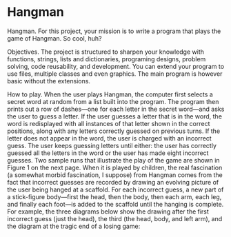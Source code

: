 # Hangman
Hangman.
For this project, your mission is to write a program that plays the game of Hangman. So cool, huh?

Objectives.
The project is structured to sharpen your knowledge with functions, strings, lists and dictionaries,  programing designs, problem solving, code reusability, and development.
You can extend your program to use files, multiple classes and even graphics. The main program is however basic without the extensions.

How to play.
When the user plays Hangman, the computer first selects a secret word at random from a list built into the program. The program then prints out a row of dashes—one for each letter in the secret word—and asks the user to guess a letter. If the user guesses a letter that is in the word, the word is redisplayed with all instances of that letter shown in the correct positions, along with any letters correctly guessed on previous turns. If the letter does not appear in the word, the user is charged with an incorrect guess.
The user keeps guessing letters until either:
the user has correctly guessed all the letters in the word or
 the user has made eight incorrect guesses.
Two sample runs that illustrate the play of the game are shown in Figure 1 on the next page. When it is played by children, the real fascination (a somewhat morbid fascination, I suppose) from Hangman comes from the fact that incorrect guesses are recorded by drawing an evolving picture of the user being hanged at a scaffold. For each incorrect guess, a new part of a stick-figure body—first the head, then the body, then each arm, each leg, and finally each foot—is added to the scaffold until the hanging is complete. For example, the three diagrams below show the drawing after the first incorrect guess (just the head), the third (the head, body, and left arm), and the diagram at the tragic end of a losing game:
